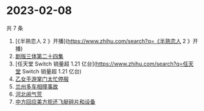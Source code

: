 # 2023-02-08

共 7 条

<!-- BEGIN -->
<!-- 最后更新时间 Wed Feb 08 2023 16:10:42 GMT+0800 (China Standard Time) -->

1. [《半熟恋人 2 》开播](https://www.zhihu.com/search?q=《半熟恋人 2 》开播)
1. [剧版三体第二十四集](https://www.zhihu.com/search?q=剧版三体第二十四集)
1. [任天堂 Switch 销量超 1.21 亿台](https://www.zhihu.com/search?q=任天堂 Switch
   销量超 1.21 亿台)
1. [乙女手游掌门太忙停服](https://www.zhihu.com/search?q=乙女手游掌门太忙停服)
1. [兰州多车相撞事故](https://www.zhihu.com/search?q=兰州多车相撞事故)
1. [河北闹气荒](https://www.zhihu.com/search?q=河北闹气荒)
1. [中方回应美方拒还飞艇碎片和设备](https://www.zhihu.com/search?q=中方回应美方拒还飞艇碎片和设备)

<!-- END -->

